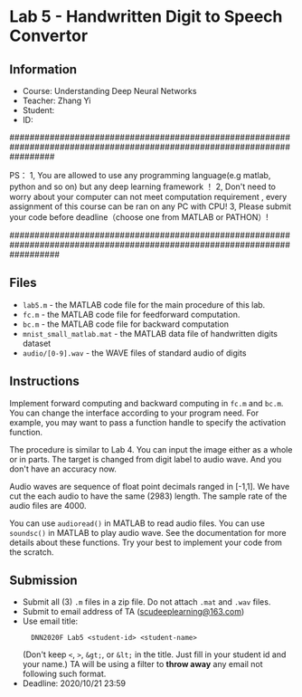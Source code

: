 # Lab 5 - Handwritten Digit to Speech Convertor

## Information

* Course: Understanding Deep Neural Networks
* Teacher: Zhang Yi
* Student:
* ID:

#########################################################################################################################

PS： 1, You are allowed to use any programming language(e.g matlab, python and so on) but any deep learning framework ！
        2, Don't need to worry about your computer can not meet computation requirement , every assignment of this course can be ran on any PC with CPU!
        3, Please submit your code before deadline（choose one from MATLAB or PATHON）!

##########################################################################################################################

## Files

* `lab5.m` - the MATLAB code file for the main procedure of this lab.
* `fc.m` - the MATLAB code file for feedforward computation.
* `bc.m` - the MATLAB code file for backward computation
* `mnist_small_matlab.mat` - the MATLAB data file of handwritten digits dataset
* `audio/[0-9].wav` - the WAVE files of standard audio of digits

## Instructions

Implement forward computing and backward computing in `fc.m` and `bc.m`.
You can change the interface according to your program need.
For example, you may want to pass a function handle to specify the activation function.

The procedure is similar to Lab 4.
You can input the image either as a whole or in parts.
The target is changed from digit label to audio wave.
And you don't have an accuracy now.

Audio waves are sequence of float point decimals ranged in [-1,1].
We have cut the each audio to have the same (2983) length.
The sample rate of the audio files are 4000.

You can use `audioread()` in MATLAB to read audio files.
You can use `soundsc()` in MATLAB to play audio wave.
See the documentation for more details about these functions.
Try your best to implement your code from the scratch.

## Submission

* Submit all (3) `.m` files in a zip file. Do not attach `.mat` and `.wav` files.
* Submit to email address of TA (scudeeplearning@163.com)
* Use email title:
    ```
      DNN2020F Lab5 <student-id> <student-name>
    ```
    (Don't keep `<`, `>`, `&gt;`, or `&lt;` in the title. Just fill in your student id and your name.)
    TA will be using a filter to **throw away** any email not following such format.
* Deadline: 2020/10/21 23:59
